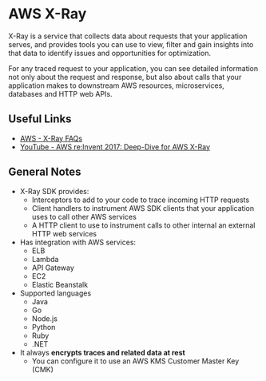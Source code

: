 # AWS X-Ray
X-Ray is a service that collects data about requests that your application serves, and provides tools you can use to view, filter and gain insights into that data to identify issues and opportunities for optimization.

For any traced request to your application, you can see detailed information not only about the request and response, but also about calls that your application makes to downstream AWS resources, microservices, databases and HTTP web APIs.

## Useful Links
- [AWS - X-Ray FAQs](https://aws.amazon.com/xray/faqs/)
- [YouTube - AWS re:Invent 2017: Deep-Dive for AWS X-Ray](https://www.youtube.com/watch?time_continue=6&v=QNlkAClqYiY)

## General Notes
- X-Ray SDK provides:
    - Interceptors to add to your code to trace incoming HTTP requests
    - Client handlers to instrument AWS SDK clients that your application uses to call other AWS services
    - A HTTP client to use to instrument calls to other internal an external HTTP web services
- Has integration with AWS services:
    - ELB
    - Lambda
    - API Gateway
    - EC2
    - Elastic Beanstalk
- Supported languages
    - Java
    - Go
    - Node.js
    - Python
    - Ruby
    - .NET
- It always **encrypts traces and related data at rest**
    - You can configure it to use an AWS KMS Customer Master Key (CMK)
